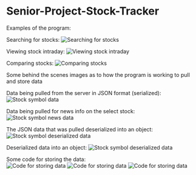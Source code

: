 # Senior-Project-Stock-Tracker

Examples of the program:

Searching for stocks:
![Searching for stocks](https://i.imgur.com/6ny2YOE.png)

Viewing stock intraday:
![Viewing stock intraday](https://i.imgur.com/Zz8XSHh.png)

Comparing stocks:
![Comparing stocks](https://i.imgur.com/NjgrZpN.png)

Some behind the scenes images as to how the program is working to pull and store data

Data being pulled from the server in JSON format (serialized):
![Stock symbol data](https://i.imgur.com/ROzbXKu.png)

Data being pulled for news info on the select stock:
![Stock symbol news data](https://i.imgur.com/Bv28WBV.png)

The JSON data that was pulled deserialized into an object:
![Stock symbol deserialized data](https://i.imgur.com/fXDhxhf.png)

Deserialized data into an object:
![Stock symbol deserialized data](https://i.imgur.com/1w5A7KS.png)

Some code for storing the data:<br>
![Code for storing data](https://i.imgur.com/SiFflEM.png)
![Code for storing data](https://i.imgur.com/ewZn4sZ.png)
![Code for storing data](https://i.imgur.com/YjeJmFz.png)
